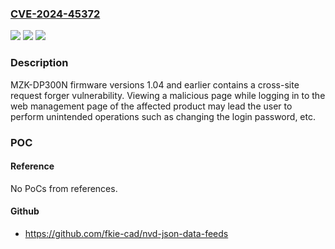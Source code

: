 ### [CVE-2024-45372](https://cve.mitre.org/cgi-bin/cvename.cgi?name=CVE-2024-45372)
![](https://img.shields.io/static/v1?label=Product&message=MZK-DP300N&color=blue)
![](https://img.shields.io/static/v1?label=Version&message=%3D%20firmware%20versions%201.04%20and%20earlier%20&color=brighgreen)
![](https://img.shields.io/static/v1?label=Vulnerability&message=Cross-site%20request%20forgery%20(CSRF)&color=brighgreen)

### Description

MZK-DP300N firmware versions 1.04 and earlier contains a cross-site request forger vulnerability. Viewing a malicious page while logging in to the web management page of the affected product may lead the user to perform unintended operations such as changing the login password, etc.

### POC

#### Reference
No PoCs from references.

#### Github
- https://github.com/fkie-cad/nvd-json-data-feeds

